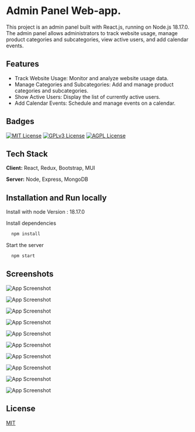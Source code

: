 
# Admin Panel Web-app.

This project is an admin panel built with React.js, running on Node.js 18.17.0. The admin panel allows administrators to track website usage, manage product categories and subcategories, view active users, and add calendar events.




## Features


- Track Website Usage: Monitor and analyze website usage data.
- Manage Categories and Subcategories: Add and manage product categories and subcategories.
- Show Active Users: Display the list of currently active users.
- Add Calendar Events: Schedule and manage events on a calendar.


## Badges

[![MIT License](https://img.shields.io/badge/License-MIT-green.svg)](https://choosealicense.com/licenses/mit/)
[![GPLv3 License](https://img.shields.io/badge/License-GPL%20v3-yellow.svg)](https://opensource.org/licenses/)
[![AGPL License](https://img.shields.io/badge/license-AGPL-blue.svg)](http://www.gnu.org/licenses/agpl-3.0)


## Tech Stack

**Client:** React, Redux, Bootstrap, MUI

**Server:** Node, Express, MongoDB


## Installation and Run locally

Install with node Version : 18.17.0


Install dependencies

```bash
  npm install
```

Start the server
```bash
  npm start
```
    
## Screenshots

![App Screenshot](https://via.placeholder.com/468x300?text=App+Screenshot+Here)

![App Screenshot](https://via.placeholder.com/468x300?text=App+Screenshot+Here)

![App Screenshot](https://via.placeholder.com/468x300?text=App+Screenshot+Here)

![App Screenshot](https://via.placeholder.com/468x300?text=App+Screenshot+Here)

![App Screenshot](https://via.placeholder.com/468x300?text=App+Screenshot+Here)

![App Screenshot](https://via.placeholder.com/468x300?text=App+Screenshot+Here)

![App Screenshot](https://via.placeholder.com/468x300?text=App+Screenshot+Here)

![App Screenshot](https://via.placeholder.com/468x300?text=App+Screenshot+Here)

![App Screenshot](https://via.placeholder.com/468x300?text=App+Screenshot+Here)

![App Screenshot](https://via.placeholder.com/468x300?text=App+Screenshot+Here)


## License

[MIT](https://choosealicense.com/licenses/mit/)

